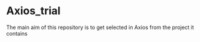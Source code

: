 # Axios_trial
The main aim of this repository is to get selected in Axios from the project it contains
